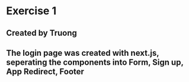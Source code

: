 # Exercise 1
## Created by Truong
## The login page was created with next.js, seperating the components into Form, Sign up, App Redirect, Footer